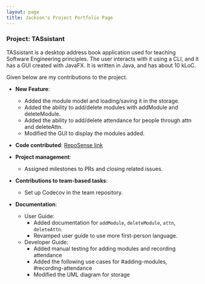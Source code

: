 ```yaml
---
layout: page
title: Jackson's Project Portfolio Page
---
```


### Project: TASsistant

TASsistant is a desktop address book application used for teaching Software Engineering principles.
The user interacts with it using a CLI, and it has a GUI created with JavaFX.
It is written in Java, and has about 10 kLoC.

Given below are my contributions to the project.

* **New Feature**:
    * Added the module model and loading/saving it in the storage.
    * Added the ability to add/delete modules with addModule and deleteModule.
    * Added the ability to add/delete attendance for people through attn and deleteAttn.
    * Modified the GUI to display the modules added.
  

* **Code contributed**: [RepoSense link](https://nus-cs2103-ay2324s1.github.io/tp-dashboard/?search=Jackson&sort=groupTitle&sortWithin=title&timeframe=commit&mergegroup=&groupSelect=groupByAuthors&breakdown=true&checkedFileTypes=docs~functional-code~test-code&since=2023-09-22&tabOpen=true&tabType=authorship&tabAuthor=jacksonyuan256&tabRepo=AY2324S1-CS2103T-F12-3%2Ftp%5Bmaster%5D&authorshipIsMergeGroup=false&authorshipFileTypes=docs~functional-code~test-code&authorshipIsBinaryFileTypeChecked=false&authorshipIsIgnoredFilesChecked=false)


* **Project management**:
    * Assigned milestones to PRs and closing related issues.


* **Contributions to team-based tasks**:
    * Set up Codecov in the team repository.


* **Documentation**:
    * User Guide:
        * Added documentation for `addModule`, `deleteModule`, `attn`, `deleteAttn`.
        * Revamped user guide to use more first-person language.
    * Developer Guide:
        * Added manual testing for adding modules and recording attendance
        * Added the following use cases for #adding-modules, #recording-attendance
        * Modified the UML diagram for storage

